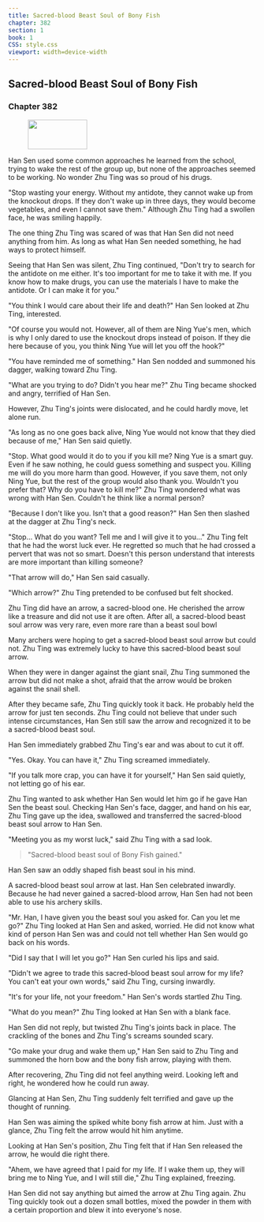 ```yaml
---
title: Sacred-blood Beast Soul of Bony Fish
chapter: 382
section: 1
book: 1
CSS: style.css
viewport: width=device-width
---
```


## Sacred-blood Beast Soul of Bony Fish

### Chapter 382

<figure>
	<img src="../Images/gem.gif" alt="" id="gem" width="120" height="60" />
</figure>

Han Sen used some common approaches he learned from the school, trying to wake the rest of the group up, but none of the approaches seemed to be working. No wonder Zhu Ting was so proud of his drugs.

"Stop wasting your energy. Without my antidote, they cannot wake up from the knockout drops. If they don't wake up in three days, they would become vegetables, and even I cannot save them." Although Zhu Ting had a swollen face, he was smiling happily.

The one thing Zhu Ting was scared of was that Han Sen did not need anything from him. As long as what Han Sen needed something, he had ways to protect himself.

Seeing that Han Sen was silent, Zhu Ting continued, "Don't try to search for the antidote on me either. It's too important for me to take it with me. If you know how to make drugs, you can use the materials I have to make the antidote. Or I can make it for you."

"You think I would care about their life and death?" Han Sen looked at Zhu Ting, interested.

"Of course you would not. However, all of them are Ning Yue's men, which is why I only dared to use the knockout drops instead of poison. If they die here because of you, you think Ning Yue will let you off the hook?"

"You have reminded me of something." Han Sen nodded and summoned his dagger, walking toward Zhu Ting.

"What are you trying to do? Didn't you hear me?" Zhu Ting became shocked and angry, terrified of Han Sen.

However, Zhu Ting's joints were dislocated, and he could hardly move, let alone run.

"As long as no one goes back alive, Ning Yue would not know that they died because of me," Han Sen said quietly.

"Stop. What good would it do to you if you kill me? Ning Yue is a smart guy. Even if he saw nothing, he could guess something and suspect you. Killing me will do you more harm than good. However, if you save them, not only Ning Yue, but the rest of the group would also thank you. Wouldn't you prefer that? Why do you have to kill me?" Zhu Ting wondered what was wrong with Han Sen. Couldn't he think like a normal person?

"Because I don't like you. Isn't that a good reason?" Han Sen then slashed at the dagger at Zhu Ting's neck.

"Stop… What do you want? Tell me and I will give it to you…" Zhu Ting felt that he had the worst luck ever. He regretted so much that he had crossed a pervert that was not so smart. Doesn't this person understand that interests are more important than killing someone?

"That arrow will do," Han Sen said casually.

"Which arrow?" Zhu Ting pretended to be confused but felt shocked.

Zhu Ting did have an arrow, a sacred-blood one. He cherished the arrow like a treasure and did not use it are often. After all, a sacred-blood beast soul arrow was very rare, even more rare than a beast soul bowl

Many archers were hoping to get a sacred-blood beast soul arrow but could not. Zhu Ting was extremely lucky to have this sacred-blood beast soul arrow.

When they were in danger against the giant snail, Zhu Ting summoned the arrow but did not make a shot, afraid that the arrow would be broken against the snail shell.

After they became safe, Zhu Ting quickly took it back. He probably held the arrow for just ten seconds. Zhu Ting could not believe that under such intense circumstances, Han Sen still saw the arrow and recognized it to be a sacred-blood beast soul.

Han Sen immediately grabbed Zhu Ting's ear and was about to cut it off.

"Yes. Okay. You can have it," Zhu Ting screamed immediately.

"If you talk more crap, you can have it for yourself," Han Sen said quietly, not letting go of his ear.

Zhu Ting wanted to ask whether Han Sen would let him go if he gave Han Sen the beast soul. Checking Han Sen's face, dagger, and hand on his ear, Zhu Ting gave up the idea, swallowed and transferred the sacred-blood beast soul arrow to Han Sen.

"Meeting you as my worst luck," said Zhu Ting with a sad look.

> "Sacred-blood beast soul of Bony Fish gained."

Han Sen saw an oddly shaped fish beast soul in his mind.

A sacred-blood beast soul arrow at last. Han Sen celebrated inwardly. Because he had never gained a sacred-blood arrow, Han Sen had not been able to use his archery skills.

"Mr. Han, I have given you the beast soul you asked for. Can you let me go?" Zhu Ting looked at Han Sen and asked, worried. He did not know what kind of person Han Sen was and could not tell whether Han Sen would go back on his words.

"Did I say that I will let you go?" Han Sen curled his lips and said.

"Didn't we agree to trade this sacred-blood beast soul arrow for my life? You can't eat your own words," said Zhu Ting, cursing inwardly.

"It's for your life, not your freedom." Han Sen's words startled Zhu Ting.

"What do you mean?" Zhu Ting looked at Han Sen with a blank face.

Han Sen did not reply, but twisted Zhu Ting's joints back in place. The crackling of the bones and Zhu Ting's screams sounded scary.

"Go make your drug and wake them up," Han Sen said to Zhu Ting and summoned the horn bow and the bony fish arrow, playing with them.

After recovering, Zhu Ting did not feel anything weird. Looking left and right, he wondered how he could run away.

Glancing at Han Sen, Zhu Ting suddenly felt terrified and gave up the thought of running.

Han Sen was aiming the spiked white bony fish arrow at him. Just with a glance, Zhu Ting felt the arrow would hit him anytime.

Looking at Han Sen's position, Zhu Ting felt that if Han Sen released the arrow, he would die right there.

"Ahem, we have agreed that I paid for my life. If I wake them up, they will bring me to Ning Yue, and I will still die," Zhu Ting explained, freezing.

Han Sen did not say anything but aimed the arrow at Zhu Ting again. Zhu Ting quickly took out a dozen small bottles, mixed the powder in them with a certain proportion and blew it into everyone's nose.